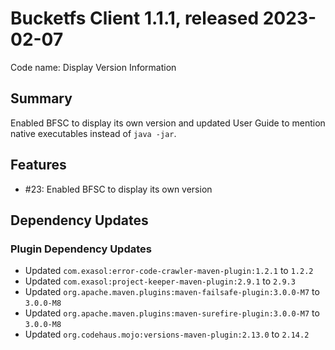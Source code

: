 # Bucketfs Client 1.1.1, released 2023-02-07

Code name: Display Version Information

## Summary

Enabled BFSC to display its own version and updated User Guide to mention native executables instead of `java -jar`.

## Features

* #23: Enabled BFSC to display its own version

## Dependency Updates

### Plugin Dependency Updates

* Updated `com.exasol:error-code-crawler-maven-plugin:1.2.1` to `1.2.2`
* Updated `com.exasol:project-keeper-maven-plugin:2.9.1` to `2.9.3`
* Updated `org.apache.maven.plugins:maven-failsafe-plugin:3.0.0-M7` to `3.0.0-M8`
* Updated `org.apache.maven.plugins:maven-surefire-plugin:3.0.0-M7` to `3.0.0-M8`
* Updated `org.codehaus.mojo:versions-maven-plugin:2.13.0` to `2.14.2`
